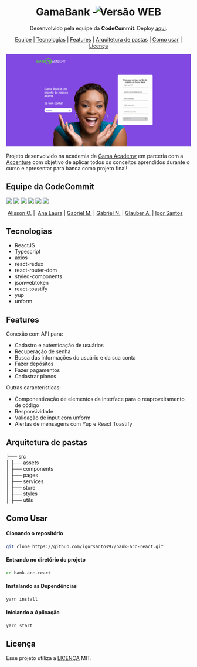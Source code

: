 <div align="center"> 
<img  src="https://assets.website-files.com/5ff79f3ebebf6b12f6b7747f/5ffe04fc6284b7e90070d985_logo-gama-academy.png" width="250" />
</div>
<h1 align="center" style="margin-top: -20px">  GamaBank - Versão WEB
</h1>

<p align="center">Desenvolvido pela equipe da <strong>CodeCommit</strong>. Deploy <a href="#">aqui</a>.</p>

<p align="center"> 
	<a href="#equipe-da-codecommit">Equipe</a> | 
	<a href="#tecnologias">Tecnologias</a> | 
	<a href="#features">Features</a> | 
	<a href="#arquitetura-de-pastas">Arquitetura de pastas</a> | 
	<a href="#como-usar">Como usar</a> | 
	<a href="#licença">Licença</a>
</p>

<img src="https://raw.githubusercontent.com/igorsantos97/bank-acc-react/main/docs/home-print.png" />
<p>Projeto desenvolvido na academia da <a href="https://www.gama.academy/" target="_blank">Gama Academy</a> em parceria com a <a href="https://www.accenture.com/br-pt" target="_blank">Accenture</a> com objetivo de aplicar todos os conceitos aprendidos durante o curso e apresentar para banca como projeto final!</p>

## Equipe da CodeCommit

<a href="https://cutt.ly/blOnLPV" target="_blank"> 
<img src="https://cutt.ly/glOknQX" width="90"/></a>     
<a href="https://cutt.ly/7lOQfzv" target="_blank"> 
<img src="https://cutt.ly/MlOkJaB" width="90"/></a>     
<a href="https://cutt.ly/SlOQcBf" target="_blank"> 
<img src="https://cutt.ly/1lOlfra" width="90"/></a>     
<a href="https://cutt.ly/LlOQCM4" target="_blank"> 
<img src="https://cutt.ly/3lOj5ZR" width="90"/></a>      
<a href="https://cutt.ly/NlOm8Tm" target="_blank"> 
<img src="https://cutt.ly/jlOlWa2" width="90"/></a>
<a href="https://cutt.ly/slOQ5xI" target="_blank"> 
<img src="https://cutt.ly/JlOvHsQ" width="90"/>
</a>

&nbsp;<a href="https://cutt.ly/blOnLPV" target="_blank">Alisson O.</a> | &nbsp;<a href="https://cutt.ly/7lOQfzv" target="_blank">Ana Laura</a> | <a href="https://cutt.ly/SlOQcBf" target="_blank">Gabriel M.</a> | <a href="https://cutt.ly/LlOQCM4" target="_blank">Gabriel N.</a> | <a href="https://cutt.ly/NlOm8Tm" target="_blank">Glauber A.</a> | <a href="https://cutt.ly/slOQ5xI" target="_blank">Igor Santos</a>

## Tecnologias

- ReactJS
- Typescript
- axios
- react-redux
- react-router-dom
- styled-components
- jsonwebtoken
- react-toastify
- yup
- unform

## Features

Conexão com API para:

- Cadastro e autenticação de usuários
- Recuperação de senha
- Busca das informações do usuário e da sua conta
- Fazer depósitos
- Fazer pagamentos
- Cadastrar planos

Outras características:

- Componentização de elementos da interface para o reaproveitamento de código
- Responsividade
- Validação de input com unform
- Alertas de mensagens com Yup e React Toastify

## Arquitetura de pastas

├── src<br/>
│ ├── assets<br/>
│ ├── components<br/>
│ ├── pages<br/>
│ ├── services<br/>
│ ├── store<br/>
│ ├── styles<br/>
│ ├── utils<br/>

## Como Usar

#### Clonando o repositório

```bash
git clone https://github.com/igorsantos97/bank-acc-react.git
```

#### Entrando no diretório do projeto

```bash
cd bank-acc-react
```

#### Instalando as Dependências

```bash
yarn install
```

#### Iniciando a Aplicação

```bash
yarn start
```

## Licença

Esse projeto utiliza a [LICENÇA](../LICENSE) MIT.
